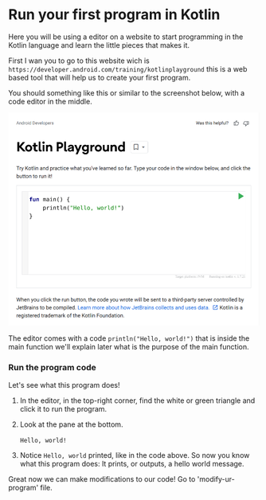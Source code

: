 # Run your first program in Kotlin

Here you will be using a editor on a website to start programming in the Kotlin language and learn the little pieces that makes it.

First I wan you to go to this website wich is `https://developer.android.com/training/kotlinplayground` this is a web based tool that will help us to create your first program.

You should something like this or similar to the screenshot below, with a code editor in the middle.

![Kotlin Compiler](/Unit%3A1/Introduction/img/kotlin-web-compiler.png)

The editor comes with a code `println("Hello, world!")` that is inside the main function we'll explain later what is the purpose of the main function.

### Run the program code

Let's see what this program does! 

1. In the editor, in the top-right corner, find the white or green triangle and click it to run the program.
2. Look at the pane at the bottom.

    `Hello, world!`

3. Notice `Hello, world` printed, like in the code above. So now you know what this program does: It prints, or outputs, a hello world message.

Great now we can make modifications to our code! Go to 'modify-ur-program' file.



